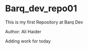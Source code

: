 # Barq_dev_repo01
This is my first Repository at Barq Dev


Author: Ali Haider

Adding work for today
